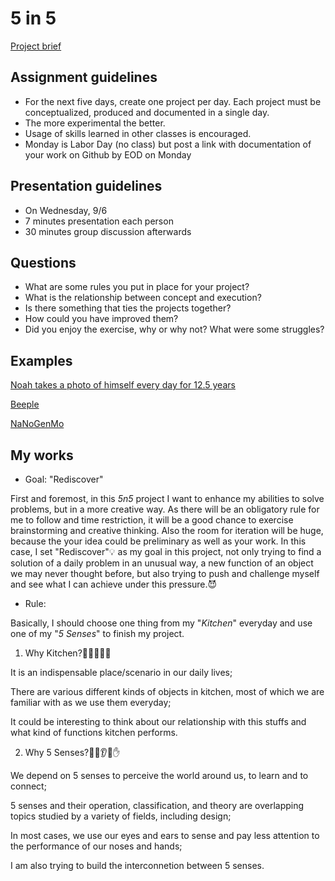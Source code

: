# 5 in 5
[Project brief](https://docs.google.com/a/newschool.edu/document/d/1LOWQXv9i27Uj8eECxLeZi66yjTRcqk260O4kw_98eOc/edit?usp=sharing)

## Assignment guidelines
* For the next five days, create one project per day. Each project must be conceptualized, produced and documented in a single day. 
* The more experimental the better.
* Usage of skills learned in other classes is encouraged.
* Monday is Labor Day (no class) but post a link with documentation of your work on Github by EOD on Monday

## Presentation guidelines
* On Wednesday, 9/6
* 7 minutes presentation each person
* 30 minutes group discussion afterwards

## Questions
* What are some rules you put in place for your project?
* What is the relationship between concept and execution?
* Is there something that ties the projects together?
* How could you have improved them?
* Did you enjoy the exercise, why or why not? What were some struggles?

## Examples
[Noah takes a photo of himself every day for 12.5 years](https://www.youtube.com/watch?v=iPPzXlMdi7o)

[Beeple](http://www.beeple-crap.com/everydays_one.php)

[NaNoGenMo](https://nanogenmo.github.io/)

## My works
* Goal: "Rediscover"

First and foremost, in this *5n5* project I want to enhance my abilities to solve problems, but in a more creative way. As there will be an obligatory rule for me to follow and time restriction, it will be a good chance to exercise brainstorming and creative thinking. Also the room for iteration will be huge, because the your idea could be preliminary as well as your work. In this case, I set "Rediscover":bulb: as my goal in this project, not only trying to find a solution of a daily problem in an unusual way, a new function of an object we may never thought before, but also trying to push and challenge myself and see what I can achieve under this pressure.:smiling_imp:

* Rule:

Basically, I should choose one thing from my "*Kitchen*" everyday and use one of my "*5 Senses*" to finish my project.

1. Why Kitchen?:pizza::fork_and_knife::corn::eggplant::beer:

It is an indispensable place/scenario in our daily lives;

There are various different kinds of objects in kitchen, most of which we are familiar with as we use them everyday;

It could be interesting to think about our relationship with this stuffs and what kind of functions kitchen performs.

2. Why 5 Senses?:eyes::nose::ear::tongue::hand:

We depend on 5 senses to perceive the world around us, to learn and to connect;

5 senses and their operation, classification, and theory are overlapping topics studied by a variety of fields, including design;

In most cases, we use our eyes and ears to sense and pay less attention to the performance of our noses and hands;

I am also trying to build the interconnetion between 5 senses.
